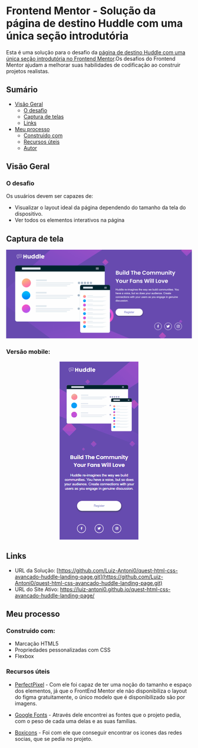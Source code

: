 # Frontend Mentor - Solução da página de destino Huddle com uma única seção introdutória

Esta é uma solução para o desafio da [página de destino Huddle com uma única seção introdutória no Frontend Mentor](https://www.frontendmentor.io/challenges/huddle-landing-page-with-a-single-introductory-section-B_2Wvxgi0).Os desafios do Frontend Mentor ajudam a melhorar suas habilidades de codificação ao construir projetos realistas.

## Sumário

- [Visão Geral](#visão-geral)
    - [O desafio](#o-desafio)
    - [Captura de telas](#captura-de-tela)
    - [Links](#links)
- [Meu processo](#meu-processo)
    - [Construido com](#construido-com)
    - [Recursos úteis](#recursos-úteis)
    - [Autor](#autor)

## Visão Geral

### O desafio
Os usuários devem ser capazes de:
- Visualizar o layout ideal da página dependendo do tamanho da tela do dispositivo.
- Ver todos os elementos interativos na página

## Captura de tela
![Preview da página no formato descktop](./src/design/desktop-preview.gif)

### Versão mobile:
<p align="center">
    <img src="./src/design/mobile-preview.gif" alt="Preview da página no formato mobile">
</p>

## Links
- URL da Solução: [https://github.com/Luiz-Antoni0/quest-html-css-avancado-huddle-landing-page.git](https://github.com/Luiz-Antoni0/quest-html-css-avancado-huddle-landing-page.git)
- URL do Site Ativo: <a href="https://luiz-antoni0.github.io/quest-html-css-avancado-huddle-landing-page/" target="_blank">https://luiz-antoni0.github.io/quest-html-css-avancado-huddle-landing-page/</a>

## Meu processo

### Construido com:

- Marcação HTML5
- Propriedades pessonalizadas com CSS
- Flexbox

### Recursos úteis

- [PerfectPixel](https://chromewebstore.google.com/detail/perfectpixel-by-welldonec/dkaagdgjmgdmbnecmcefdhjekcoceebi?pli=1) - Com ele foi capaz de ter uma noção do tamanho e espaço dos elementos, já que o FrontEnd Mentor ele não disponibiliza o layout do figma gratuitamente, o único modelo que é disponibilizado são por imagens.

- [Google Fonts](https://fonts.google.com/) - Através dele encontrei as fontes que o projeto pedia, com o peso de cada uma delas e as suas famílias.

- [Boxicons](https://boxicons.com/) - Foi com ele que conseguir encontrar os icones das redes socias, que se pedia no projeto.